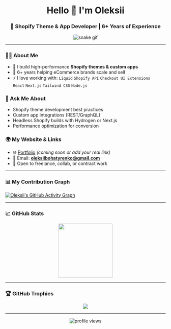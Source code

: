 <h1 align="center">Hello 👋 I'm Oleksii</h1>

<h3 align="center">💼 Shopify Theme & App Developer | 6+ Years of Experience</h3>

<p align="center">
  <img src="https://raw.githubusercontent.com/OleksiiBohatyrenko/OleksiiBohatyrenko/output/github-contribution-grid-snake.svg" alt="snake gif" />
</p>

---

### 👨‍💻 About Me

- 🔨 I build high-performance **Shopify themes & custom apps**
- 🧠 6+ years helping eCommerce brands scale and sell
- ⚡ I love working with:
  `Liquid` `Shopify API` `Checkout UI Extensions`  
  `React` `Next.js` `Tailwind CSS` `Node.js`

### 💬 Ask Me About

- Shopify theme development best practices  
- Custom app integrations (REST/GraphQL)  
- Headless Shopify builds with Hydrogen or Next.js  
- Performance optimization for conversion

### 🌍 My Website & Links

- 🌐 [Portfolio](#) *(coming soon or add your real link)*  
- 📧 Email: **oleksiibohatyrenko@gmail.com**  
- 💬 Open to freelance, collab, or contract work

---

### 📊 My Contribution Graph

[![Oleksii's GitHub Activity Graph](https://github-readme-activity-graph.vercel.app/graph?username=OleksiiBohatyrenko&theme=react-dark)](https://github.com/Ashutosh00710/github-readme-activity-graph)

---

### 📈 GitHub Stats

<p align="center">
  <img src="https://github-readme-stats.vercel.app/api/top-langs/?username=OleksiiBohatyrenko&layout=compact&theme=radical" height="170" />
</p>

---

### 🏆 GitHub Trophies

<p align="center">
  <img src="https://github-profile-trophy.vercel.app/?username=OleksiiBohatyrenko&theme=onedark&no-frame=true&margin-w=10" />
</p>

---

<p align="center">
  <img src="https://komarev.com/ghpvc/?username=OleksiiBohatyrenko&color=blue&style=flat-square" alt="profile views" />
</p>
